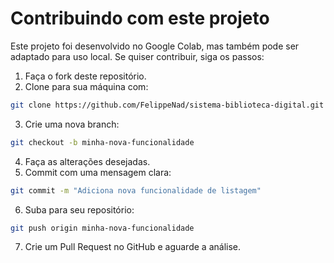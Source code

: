 # Contribuindo com este projeto

Este projeto foi desenvolvido no Google Colab, mas também pode ser adaptado para uso local. Se quiser contribuir, siga os passos:

1. Faça o fork deste repositório.
2. Clone para sua máquina com:
```bash
git clone https://github.com/FelippeNad/sistema-biblioteca-digital.git
```
3. Crie uma nova branch:
```bash
git checkout -b minha-nova-funcionalidade
```
4. Faça as alterações desejadas.
5. Commit com uma mensagem clara:
```bash
git commit -m "Adiciona nova funcionalidade de listagem"
```
6. Suba para seu repositório:
```bash
git push origin minha-nova-funcionalidade
```
7. Crie um Pull Request no GitHub e aguarde a análise.
